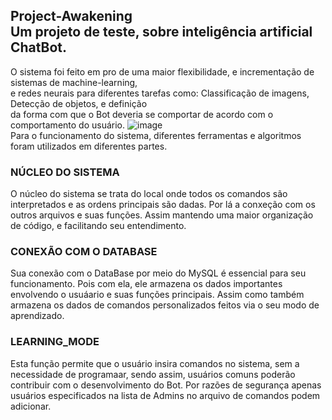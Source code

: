 ## Project-Awakening<br>Um projeto de teste, sobre inteligência artificial ChatBot.
O sistema foi feito em pro de uma maior flexibilidade, e incrementação de sistemas de machine-learning,<br>e redes neurais para diferentes tarefas como: Classificação de imagens, Detecção de objetos, e definição<br>da forma com que o Bot deveria se comportar de acordo com o comportamento do usuário.
![image](https://github.com/LuizHenrique404/Project-Awakening/assets/143651783/a3ff14dc-4809-449d-8809-fa2db2e96576)
<br>Para o funcionamento do sistema, diferentes ferramentas e algoritmos foram utilizados em diferentes partes.
### NÚCLEO DO SISTEMA
O núcleo do sistema se trata do local onde todos os comandos são interpretados e as ordens principais são dadas.
Por lá a conxeção com os outros arquivos e suas funções. Assim mantendo uma maior organização de código, e facilitando seu entendimento.
### CONEXÃO COM O DATABASE
Sua conexão com o DataBase por meio do MySQL é essencial para seu funcionamento.
Pois com ela, ele armazena os dados importantes envolvendo o usuáario e suas funções principais.
Assim como também armazena os dados de comandos personalizados feitos via o seu modo de aprendizado.
### LEARNING_MODE
Esta função permite que o usuário insira comandos no sistema, sem a necessidade de programaar, sendo assim, usuários comuns poderão contribuir com o desenvolvimento do Bot.
Por razões de segurança apenas usuários especificados na lista de Admins no arquivo de comandos podem adicionar.
